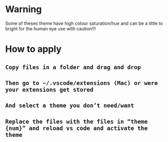 # Warning 
Some of theses theme have high colour saturation/hue and can be a little to bright for the human eye
use with caution!!!

# How to apply 

``` Copy files in a folder and drag and drop ```
------------------------------------------------

``` Then go to ~/.vscode/extensions (Mac) or were your extensions get stored ```
------------------------------------------------

``` And select a theme you don’t need/want ```
------------------------------------------------

``` Replace the files with the files in “theme {num}” and reload vs code and activate the theme ```
------------------------------------------------





